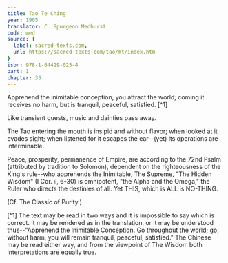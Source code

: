 ```yaml
---
title: Tao Te Ching
year: 1905
translator: C. Spurgeon Medhurst
code: med
source: {
  label: sacred-texts.com,
  url: https://sacred-texts.com/tao/mt/index.htm
}
isbn: 978-1-64429-025-4
part: 1
chapter: 35
---
```

Apprehend the inimitable conception, you attract the world; coming it receives no harm, but is tranquil, peaceful, satisfied. [^1]

Like transient guests, music and dainties pass away.

The Tao entering the mouth is insipid and without flavor; when looked at it evades sight; when listened for it escapes the ear--(yet) its operations are interminable.

Peace, prosperity, permanence of Empire, are according to the 72nd Psalm (attributed by tradition to Solomon), dependent on the righteousness of the King's rule--who apprehends the Inimitable, The Supreme, "The Hidden Wisdom" (I Cor. ii, 6-30) is omnipotent, "the Alpha and the Omega," the Ruler who directs the destinies of all. Yet THIS, which is ALL is NO-THING.

(Cf. The Classic of Purity.)



[^1] The text may be read in two ways and it is impossible to say which is correct. It may be rendered as in the translation, or it may be understood thus--"Apprehend the Inimitable Conception. Go throughout the world; go, without harm, you will remain tranquil, peaceful, satisfied." The Chinese may be read either way, and from the viewpoint of The Wisdom both interpretations are equally true.